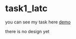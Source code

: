 # task1_Iatc
you can see my task here [demo](https://fidan-ismayilova.github.io/task1_Iatc/)

there is no design yet
